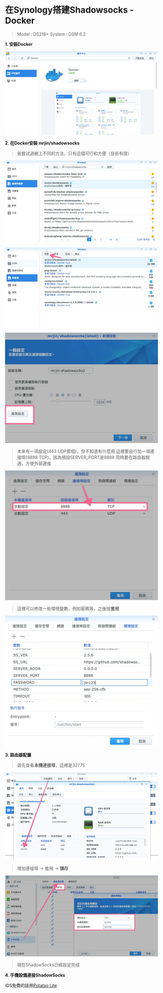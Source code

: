# 在Synology搭建Shadowsocks - Docker

> Model : DS218+
> System : DSM 6.2 

**1. 安裝Docker**

![](./media/15655105863597.jpg)



**2. 在Docker安裝 mrjin/shadowsocks**

> 我嘗試過網上不同的方法，只有這個可行和方便（技術有限）

![](./media/15655105919526.jpg)

![](./media/15655105976224.jpg)


![](./media/15655106028764.jpg)


> 本來有一項設定(443 UDP那個)，但不知道有什麼用
> 這裡要自行加一項連接埠(8888 TCP)，因為預設SERVER_PORT是8888
> 同時要在路由器開通，方使外部連接

![](./media/15655106096283.jpg)


> 這裡可以修改一些環境變數，例如密碼等，之後按**套用**

![](./media/15655106153670.jpg)

**3. 路由器配置**

> 首先查看**本機連接埠**，這裡是32775

![](./media/15655106217613.jpg)


> 增加連接埠 -> 套用 -> **儲存**

![](./media/15655106263450.jpg)

> 現在ShadowSocks已經設定完成

**4. 手機設備連接ShadowSocks**


iOS免費的話用[Potatso Lite](https://itunes.apple.com/hk/app/potatso-lite/id1239860606?mt=8)


